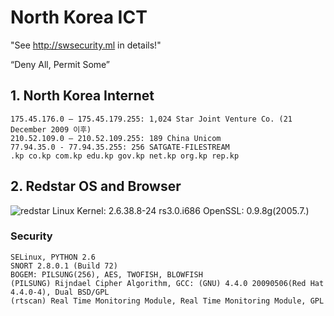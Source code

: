 # North Korea ICT 

"See http://swsecurity.ml in details!"

“Deny All, Permit Some”

## 1. North Korea Internet
~~~
175.45.176.0 – 175.45.179.255: 1,024 Star Joint Venture Co. (21 December 2009 이후)
210.52.109.0 – 210.52.109.255: 189 China Unicom
77.94.35.0 - 77.94.35.255: 256 SATGATE-FILESTREAM
.kp co.kp com.kp edu.kp gov.kp net.kp org.kp rep.kp
~~~

## 2. Redstar OS and Browser
![redstar](https://github.com/dasekang/North-Korea-SW/blob/master/redstar.png)
Linux Kernel: 2.6.38.8-24 rs3.0.i686
OpenSSL: 0.9.8g(2005.7.)

   ### Security
~~~
SELinux, PYTHON 2.6
SNORT 2.8.0.1 (Build 72)
BOGEM: PILSUNG(256), AES, TWOFISH, BLOWFISH
(PILSUNG) Rijndael Cipher Algorithm, GCC: (GNU) 4.4.0 20090506(Red Hat 4.4.0-4), Dual BSD/GPL 
(rtscan) Real Time Monitoring Module, Real Time Monitoring Module, GPL   
~~~ 
